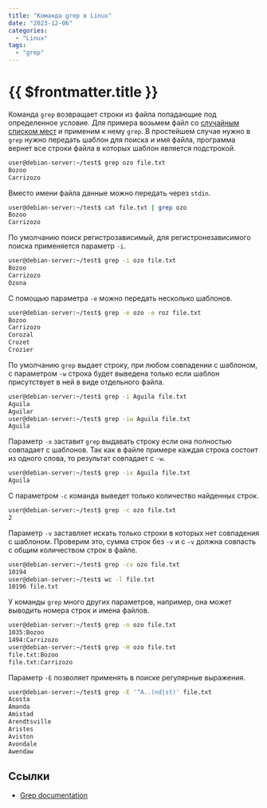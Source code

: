 ```yaml
---
title: "Команда grep в Linux"
date: "2023-12-06"
categories:
  - "Linux"
tags:
  - "grep"
---
```


# {{ $frontmatter.title }}

Команда `grep` возвращает строки из файла попадающие под определенное условие. Для примера возьмем файл со [случайным списком мест](https://github.com/dominictarr/random-name/blob/master/places.txt) и применим к нему `grep`. В простейшем случае нужно в `grep` нужно передать шаблон для поиска и имя файла, программа вернет все строки файла в которых шаблон является подстрокой.


```bash
user@debian-server:~/test$ grep ozo file.txt 
Bozoo
Carrizozo
```

Вместо имени файла данные можно передать через `stdin`.

```bash
user@debian-server:~/test$ cat file.txt | grep ozo
Bozoo
Carrizozo
```

По умолчанию поиск регистрозависимый, для регистронезависимого поиска применяется параметр `-i`.

```bash
user@debian-server:~/test$ grep -i ozo file.txt 
Bozoo
Carrizozo
Ozona
```

С помощью параметра `-e` можно передать несколько шаблонов.

```bash
user@debian-server:~/test$ grep -e ozo -e roz file.txt 
Bozoo
Carrizozo
Corozal
Crozet
Crozier
```

По умолчанию `grep` выдает строку, при любом совпадении с шаблоном, с параметром `-w` строка будет выведена только если шаблон присутствует в ней в виде отдельного файла.

```bash
user@debian-server:~/test$ grep -i Aguila file.txt 
Aguila
Aguilar
user@debian-server:~/test$ grep -iw Aguila file.txt 
Aguila
```

Параметр `-x` заставит `grep` выдавать строку если она полностью совпадает с шаблонов. Так как в файле примере каждая строка состоит из одного слова, то результат совпадает с `-w`.

```bash
user@debian-server:~/test$ grep -ix Aguila file.txt 
Aguila
```

С параметром `-c` команда выведет только количество найденных строк.

```bash
user@debian-server:~/test$ grep -c ozo file.txt 
2
```

Параметр `-v` заставляет искать только строки в которых нет совпадения с шаблоном. Проверим это, сумма строк без `-v` и с `-v` должна совпасть с общим количеством строк в файле.

```bash
user@debian-server:~/test$ grep -cv ozo file.txt 
10194
user@debian-server:~/test$ wc -l file.txt 
10196 file.txt
```

У команды `grep` много других параметров, например, она может выводить номера строк и имена файлов.

```bash
user@debian-server:~/test$ grep -n ozo file.txt 
1035:Bozoo
1494:Carrizozo
user@debian-server:~/test$ grep -H ozo file.txt 
file.txt:Bozoo
file.txt:Carrizozo
```

Параметр `-E` позволяет применять в поиске регулярные выражения.

```bash
user@debian-server:~/test$ grep -E '^A..(nd|st)' file.txt 
Acosta
Amanda
Amistad
Arendtsville
Aristes
Aviston
Avondale
Awendaw
```

## Ссылки

* [Grep documentation](https://www.gnu.org/software/grep/manual/grep.html)